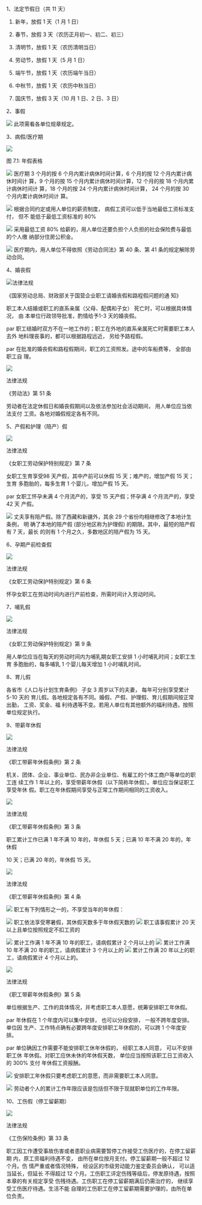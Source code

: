 1、法定节假日（共 11 天）

1. 新年，放假 1 天（1 月 1 日）

2. 春节，放假 3 天（农历正月初一、初二、初三）

3. 清明节，放假 1 天（农历清明当日）

4. 劳动节，放假 1 天（5 月 1 日）

5. 端午节，放假 1 天（农历端午当日）

6. 中秋节，放假 1 天（农历中秋当日）

7. 国庆节，放假 3 天（10 月 1 日、2 日、3 日）

2、事假

![](<@img/img_ 558.png>) 此项需看各单位规章规定。

3、病假/医疗期

![](<@img/img_ 32.jpeg>)

图 7.1: 年假表格

![](<@img/img_ 559.png>) 医疗期 3 个月的按 6 个月内累计病休时间计算，6 个月的按 12 个月内累计病休时间计 算，9 个月的按 15 个月内累计病休时间计算，12 个月的按 18 个月内累计病休时间计 算，18 个月的按 24 个月内累计病休时间计算， 24 个月的按 30 个月内累计病休时间计 算。

![](<@img/img_ 560.png>) 根据合同约定或用人单位的薪资制度， 病假工资可以低于当地最低工资标准支付， 但不 能低于最低工资标准的 80%

![](<@img/img_ 561.png>) 采用最低工资 80% 给薪的，用人单位还要负担个人负担的社会保险费与最低的个人缴 纳部分住房公积金。

![](<@img/img_ 562.png>) 医疗期内，用人单位不得依照《劳动合同法》第 40 条、第 41 条的规定解除劳动合同。

4、婚丧假

![](<@img/img_ 563.png>)法律法规

《国家劳动总局、财政部关于国营企业职工请婚丧假和路程假问题的通 知》

职工本人结婚或职工的直系亲属（父母、配偶和子女） 死亡时，可以根据具体情况， 由 本单位行政领导批准，酌情给予1-3 天的婚丧假。

par 职工结婚时双方不在一地工作的；职工在外地的直系亲属死亡时需要职工本人去外 地料理丧事的，都可以根据路程远近， 另给予路程假。

par 在批准的婚丧假和路程假期间，职工的工资照发。途中的车船费等， 全部由职工自 理。

![](<@img/img_ 564.png>)

法律法规

《劳动法》第 51 条

劳动者在法定休假日和婚丧假期间以及依法参加社会活动期间， 用人单位应当依法支付 工资。各地对婚假规定各有不同。

5、产假和护理（陪产）假

![](<@img/img_ 565.png>)

法律法规

《女职工劳动保护特别规定》第 7 条

女职工生育享受98 天产假，其中产前可以休假 15 天；难产的，增加产假 15 天；生育 多胞胎的，每多生育 1 个婴儿，增加产假 15 天。

par 女职工怀孕未满 4 个月流产的，享受 15 天产假；怀孕满 4 个月流产的，享受 42 天 产假。

![](<@img/img_ 566.png>) 丈夫享有陪产假。除了西藏和新疆外，其余 29 个省份均相继修改了本地计生条例， 明 确了本地的陪产假 (部分地区称为护理假) 的期限。其中，最短的陪产假有 7 天，最长 的则有 1 个月之久，多数地区的陪产假为 15 天。

6、孕期产前检查假

![](<@img/img_ 567.png>)

法律法规

《女职工劳动保护特别规定》第 6 条

怀孕女职工在劳动时间内进行产前检查，所需时间计入劳动时间。

7、哺乳假

![](<@img/img_ 568.png>)

法律法规

《女职工劳动保护特别规定》第 9 条

用人单位应当在每天的劳动时间内为哺乳期女职工安排 1 小时哺乳时间；女职工生育 多胞胎的，每多哺乳 1 个婴儿每天增加 1 小时哺乳时间。

8、育儿假

各省市《人口与计划生育条例》 子女 3 周岁以下的夫妻， 每年可分别享受累计 5-10 天的 育儿假。各地规定各有不同。婚假、产假、护理假、育儿假期间按正常出勤， 工资、奖金、福 利待遇等不变。若用人单位有其他额外的福利待遇，按照单位规定执行。

9、带薪年休假

![](<@img/img_ 569.png>)

法律法规

《职工带薪年休假条例》第 2 条

机关、团体、企业、事业单位、民办非企业单位、有雇工的个体工商户等单位的职工连 续工作 1 年以上的，享受带薪年休假（以下简称年休假）。单位应当保证职工享受年休 假。职工在年休假期间享受与正常工作期间相同的工资收入。

![](<@img/img_ 570.png>)

法律法规

《职工带薪年休假条例》第 3 条

职工累计工作已满 1 年不满 10 年的，年休假 5 天；已满 10 年不满 20 年的，年休假

10 天；已满 20 年的，年休假 15 天。

![](<@img/img_ 571.png>)

法律法规

《职工带薪年休假条例》第 4 条

![](<@img/img_ 572.png>) 职工有下列情形之一的，不享受当年的年休假：

![](<@img/img_ 573.png>) 职工依法享受寒暑假，其休假天数多于年休假天数的 ![](<@img/img_ 574.png>) 职工请事假累计 20 天以上且单位按照规定不扣工资的

![](<@img/img_ 575.png>) 累计工作满 1 年不满 10 年的职工，请病假累计 2 个月以上的 ![](<@img/img_ 576.png>) 累计工作满 10 年不满 20 年的职工，请病假累计 3 个月以上的 ![](<@img/img_ 577.png>) 累计工作满 20 年以上的职工，请病假累计 4 个月以上的。

![](<@img/img_ 578.png>)

法律法规

《职工带薪年休假条例》第 5 条

单位根据生产、工作的具体情况，并考虑职工本人意愿，统筹安排职工年休假。

par 年休假在 1 个年度内可以集中安排， 也可以分段安排， 一般不跨年度安排。单位因 生产、工作特点确有必要跨年度安排职工年休假的，可以跨 1 个年度安排。

par 单位确因工作需要不能安排职工休年休假的， 经职工本人同意， 可以不安排职工休 年休假。对职工应休未休的年休假天数， 单位应当按照该职工日工资收入的 300% 支付 年休假工资报酬。

![](<@img/img_ 579.png>) 安排职工年休假只要考虑职工的意愿，而非需要职工本人同意。

![](<@img/img_ 580.png>) 劳动者个人的累计工作年限应该是包括但不限于现就职单位的工作年限。

10、工伤假（停工留薪期）

![](<@img/img_ 581.png>)

法律法规

《工伤保险条例》第 33 条

职工因工作遭受事故伤害或者患职业病需要暂停工作接受工伤医疗的，在停工留薪期 内，原工资福利待遇不变， 由所在单位按月支付。停工留薪期一般不超过 12 个月。伤 情严重或者情况特殊， 经设区的市级劳动能力鉴定委员会确认， 可以适当延长，但延长 不得超过 12 个月。工伤职工评定伤残等级后，停发原待遇，按照本章的有关规定享受 伤残待遇。工伤职工在停工留薪期满后仍需治疗的， 继续享受工伤医疗待遇。生活不能 自理的工伤职工在停工留薪期需要护理的，由所在单位负责。